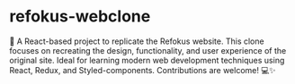 # refokus-webclone
🚀 A React-based project to replicate the Refokus website. This clone focuses on recreating the design, functionality, and user experience of the original site. Ideal for learning modern web development techniques using React, Redux, and Styled-components. Contributions are welcome! 💻✨
